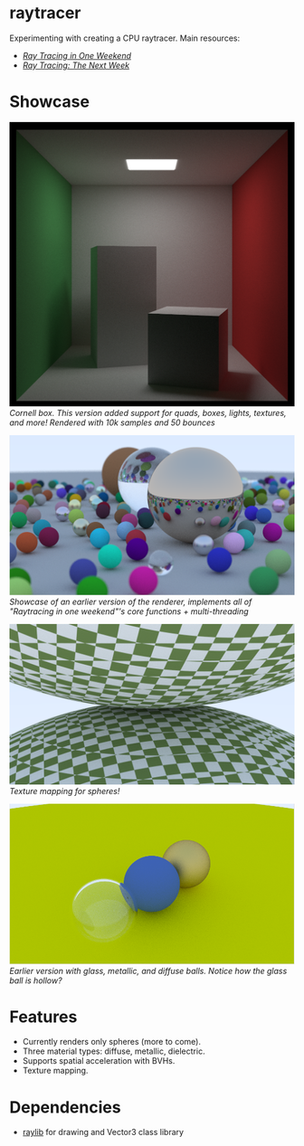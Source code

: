 # raytracer
Experimenting with creating a CPU raytracer. Main resources:
- [_Ray Tracing in One Weekend_](https://raytracing.github.io/books/RayTracingInOneWeekend.html)
- [_Ray Tracing: The Next Week_](https://raytracing.github.io/books/RayTracingTheNextWeek.html)


# Showcase

![Cornell](./screenshots/cornell.png)
*Cornell box. This version added support for quads, boxes, lights, textures, and more! Rendered with 10k samples and 50 bounces*

![Weekend final](./screenshots/weekend_final.png)
*Showcase of an earlier version of the renderer, implements all of "Raytracing in one weekend"'s core functions + multi-threading*

![Texture mapping](./screenshots/two_spheres.png)
*Texture mapping for spheres!*

![Screenshot with glass, metallic, and diffuse balls](./screenshots/screenshot.png)  
*Earlier version with glass, metallic, and diffuse balls. Notice how the glass ball is hollow?*

# Features
- Currently renders only spheres (more to come).
- Three material types: diffuse, metallic, dielectric. 
- Supports spatial acceleration with BVHs.
- Texture mapping.

# Dependencies
- [raylib](https://github.com/raysan5/raylib) for drawing and Vector3 class library
